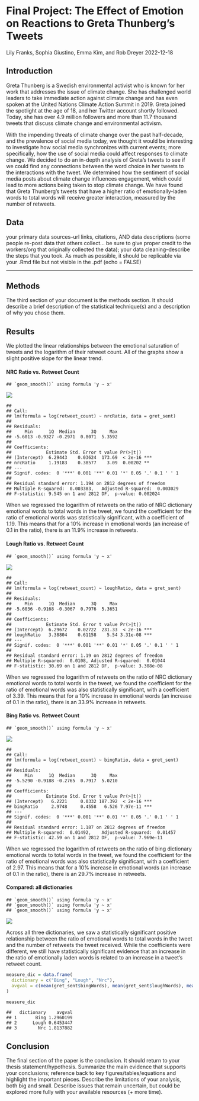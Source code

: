 Final Project: The Effect of Emotion on Reactions to Greta Thunberg’s
Tweets
================
Lily Franks, Sophia Giustino, Emma Kim, and Rob Dreyer
2022-12-18

## Introduction

Greta Thunberg is a Swedish environmental activist who is known for her
work that addresses the issue of climate change. She has challenged
world leaders to take immediate action against climate change and has
even spoken at the United Nations Climate Action Summit in 2019. Greta
joined the spotlight at the age of 18, and her Twitter account shortly
followed. Today, she has over 4.9 million followers and more than 11.7
thousand tweets that discuss climate change and environmental activism.

With the impending threats of climate change over the past half-decade,
and the prevalence of social media today, we thought it would be
interesting to investigate how social media synchronizes with current
events; more specifically, how the use of social media could affect
responses to climate change. We decided to do an in-depth analysis of
Greta’s tweets to see if we could find any connections between the word
choice in her tweets to the interactions with the tweet. We determined
how the sentiment of social media posts about climate change influences
engagement, which could lead to more actions being taken to stop climate
change. We have found that Greta Thunberg’s tweets that have a higher
ratio of emotionally-laden words to total words will receive greater
interaction, measured by the number of retweets.

## Data

your primary data sources–url links, citations, AND data descriptions
(some people re-post data that others collect… be sure to give proper
credit to the workers/org that originally collected the data); your data
cleaning–describe the steps that you took. As much as possible, it
should be replicable via your .Rmd file but not visible in the .pdf
(echo = FALSE)

------------------------------------------------------------------------

## Methods

The third section of your document is the methods section. It should
describe a brief description of the statistical technique(s) and a
description of why you chose them.

## Results

We plotted the linear relationships between the emotional saturation of
tweets and the logarithm of their retweet count. All of the graphs show
a slight positive slope for the linear trend.

#### NRC Ratio vs. Retweet Count

    ## `geom_smooth()` using formula 'y ~ x'

![](README_files/figure-gfm/nrc%20graph-1.png)<!-- -->

    ## 
    ## Call:
    ## lm(formula = log(retweet_count) ~ nrcRatio, data = gret_sent)
    ## 
    ## Residuals:
    ##     Min      1Q  Median      3Q     Max 
    ## -5.6013 -0.9327 -0.2971  0.8071  5.3592 
    ## 
    ## Coefficients:
    ##             Estimate Std. Error t value Pr(>|t|)    
    ## (Intercept)  6.29443    0.03624  173.69  < 2e-16 ***
    ## nrcRatio     1.19183    0.38577    3.09  0.00202 ** 
    ## ---
    ## Signif. codes:  0 '***' 0.001 '**' 0.01 '*' 0.05 '.' 0.1 ' ' 1
    ## 
    ## Residual standard error: 1.194 on 2812 degrees of freedom
    ## Multiple R-squared:  0.003383,   Adjusted R-squared:  0.003029 
    ## F-statistic: 9.545 on 1 and 2812 DF,  p-value: 0.002024

When we regressed the logarithm of retweets on the ratio of NRC
dictionary emotional words to total words in the tweet, we found the
coefficient for the ratio of emotional words was statistically
significant, with a coefficient of 1.19. This means that for a 10%
increase in emotional words (an increase of 0.1 in the ratio), there is
an 11.9% increase in retweets.

#### Lough Ratio vs. Retweet Count

    ## `geom_smooth()` using formula 'y ~ x'

![](README_files/figure-gfm/lough%20graph-1.png)<!-- -->

    ## 
    ## Call:
    ## lm(formula = log(retweet_count) ~ loughRatio, data = gret_sent)
    ## 
    ## Residuals:
    ##     Min      1Q  Median      3Q     Max 
    ## -5.6036 -0.9168 -0.3067  0.7976  5.3651 
    ## 
    ## Coefficients:
    ##             Estimate Std. Error t value Pr(>|t|)    
    ## (Intercept)  6.29672    0.02722  231.33  < 2e-16 ***
    ## loughRatio   3.38804    0.61158    5.54 3.31e-08 ***
    ## ---
    ## Signif. codes:  0 '***' 0.001 '**' 0.01 '*' 0.05 '.' 0.1 ' ' 1
    ## 
    ## Residual standard error: 1.19 on 2812 degrees of freedom
    ## Multiple R-squared:  0.0108, Adjusted R-squared:  0.01044 
    ## F-statistic: 30.69 on 1 and 2812 DF,  p-value: 3.308e-08

When we regressed the logarithm of retweets on the ratio of NRC
dictionary emotional words to total words in the tweet, we found the
coefficient for the ratio of emotional words was also statistically
significant, with a coefficient of 3.39. This means that for a 10%
increase in emotional words (an increase of 0.1 in the ratio), there is
an 33.9% increase in retweets.

#### Bing Ratio vs. Retweet Count

    ## `geom_smooth()` using formula 'y ~ x'

![](README_files/figure-gfm/bing%20graph-1.png)<!-- -->

    ## 
    ## Call:
    ## lm(formula = log(retweet_count) ~ bingRatio, data = gret_sent)
    ## 
    ## Residuals:
    ##     Min      1Q  Median      3Q     Max 
    ## -5.5290 -0.9188 -0.2765  0.7917  5.0210 
    ## 
    ## Coefficients:
    ##             Estimate Std. Error t value Pr(>|t|)    
    ## (Intercept)   6.2221     0.0332 187.392  < 2e-16 ***
    ## bingRatio     2.9748     0.4558   6.526 7.97e-11 ***
    ## ---
    ## Signif. codes:  0 '***' 0.001 '**' 0.01 '*' 0.05 '.' 0.1 ' ' 1
    ## 
    ## Residual standard error: 1.187 on 2812 degrees of freedom
    ## Multiple R-squared:  0.01492,    Adjusted R-squared:  0.01457 
    ## F-statistic: 42.59 on 1 and 2812 DF,  p-value: 7.969e-11

When we regressed the logarithm of retweets on the ratio of bing
dictionary emotional words to total words in the tweet, we found the
coefficient for the ratio of emotional words was also statistically
significant, with a coefficient of 2.97. This means that for a 10%
increase in emotional words (an increase of 0.1 in the ratio), there is
an 29.7% increase in retweets.

#### Compared: all dictionaries

    ## `geom_smooth()` using formula 'y ~ x'
    ## `geom_smooth()` using formula 'y ~ x'
    ## `geom_smooth()` using formula 'y ~ x'

![](README_files/figure-gfm/combined%20plot-1.png)<!-- -->

Across all three dictionaries, we saw a statistically significant
positive relationship between the ratio of emotional words to total
words in the tweet and the number of retweets the tweet received. While
the coefficients were different, we still have statistically significant
evidence that an increase in the ratio of emotionally laden words is
related to an increase in a tweet’s retweet count.

``` r
measure_dic = data.frame(
  dictionary = c("Bing", "Lough", "Nrc"),
  avgval = c(mean(gret_sent$bingWords), mean(gret_sent$loughWords), mean(gret_sent$nrcWords))
)

measure_dic 
```

    ##   dictionary    avgval
    ## 1       Bing 1.2960199
    ## 2      Lough 0.6453447
    ## 3        Nrc 1.8137882

## Conclusion

The final section of the paper is the conclusion. It should return to
your thesis statement/hypothesis. Summarize the main evidence that
supports your conclusions; reference back to key
figures/tables/equations and highlight the important pieces. Describe
the limitations of your analysis, both big and small. Describe issues
that remain uncertain, but could be explored more fully with your
available resources (+ more time).
